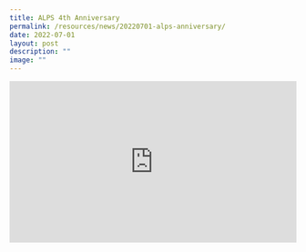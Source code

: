```yaml
---
title: ALPS 4th Anniversary
permalink: /resources/news/20220701-alps-anniversary/
date: 2022-07-01
layout: post
description: ""
image: ""
---
```

<iframe allow="autoplay; clipboard-write; encrypted-media; picture-in-picture; web-share" allowfullscreen="true" frameborder="0" scrolling="no" style="aspect-ratio: 16 / 9; border: none; overflow: hidden; width: 100%; height: auto" src="https://www.facebook.com/plugins/video.php?height=314&amp;href=https%3A%2F%2Fwww.facebook.com%2Falpshealthcaresupplychain%2Fvideos%2F243286008530010%2F&amp;show_text=false&amp;width=560&amp;t=0">
</iframe>